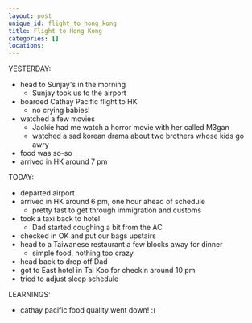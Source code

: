 ```yaml
---
layout: post
unique_id: flight_to_hong_kong
title: Flight to Hong Kong
categories: []
locations: 
---
```


YESTERDAY:
* head to Sunjay's in the morning
  * Sunjay took us to the airport
* boarded Cathay Pacific flight to HK
  * no crying babies!
* watched a few movies
  * Jackie had me watch a horror movie with her called M3gan
  * watched a sad korean drama about two brothers whose kids go awry
* food was so-so
* arrived in HK around 7 pm

TODAY:
* departed airport
* arrived in HK around 6 pm, one hour ahead of schedule
  * pretty fast to get through immigration and customs
* took a taxi back to hotel
  * Dad started coughing a bit from the AC
* checked in OK and put our bags upstairs
* head to a Taiwanese restaurant a few blocks away for dinner
  * simple food, nothing too crazy
* head back to drop off Dad
* got to East hotel in Tai Koo for checkin around 10 pm
* tried to adjust sleep schedule

LEARNINGS:
* cathay pacific food quality went down! :(
